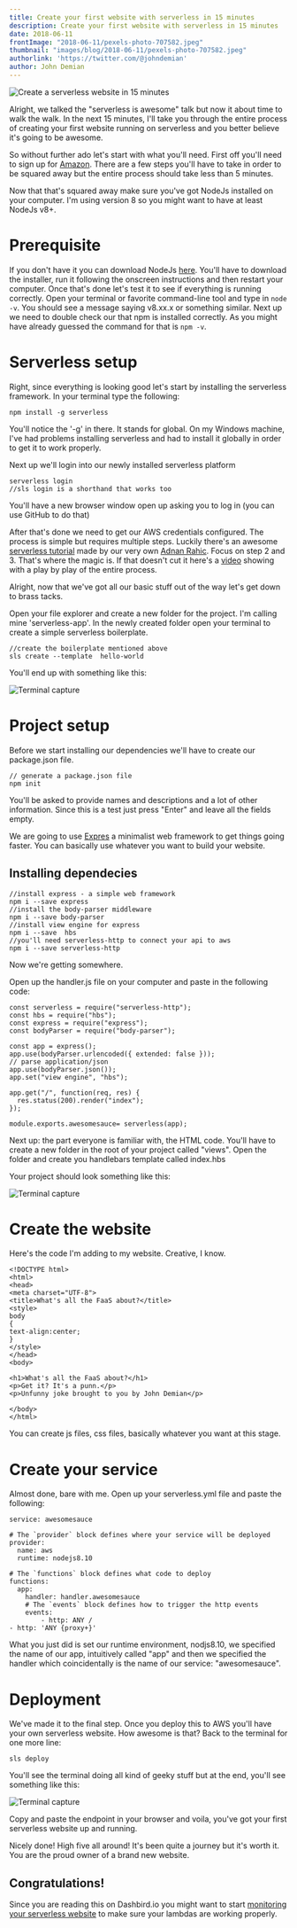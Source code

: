 ```yaml
---
title: Create your first website with serverless in 15 minutes
description: Create your first website with serverless in 15 minutes
date: 2018-06-11
frontImage: "2018-06-11/pexels-photo-707582.jpeg"
thumbnail: "images/blog/2018-06-11/pexels-photo-707582.jpeg"
authorlink: 'https://twitter.com/@johndemian'
author: John Demian
---
```

![Create a serverless website in 15 minutes](/images/blog/2018-06-11/pexels-photo-707582.jpeg)

Alright, we talked the "serverless is awesome" talk but now it about time to walk the walk. In the next 15 minutes, I'll take you through the entire process of creating your first website running on serverless and you better believe it's going to be awesome.

So without further ado let's start with what you'll need. First off you'll need to sign up for [Amazon](https://portal.aws.amazon.com/billing/signup?type=enterprise#/start). There are a few steps you'll have to take in order to be squared away but the entire process should take less than 5 minutes.

Now that that's squared away make sure you've got NodeJs installed on your computer. I'm using version 8 so you might want to have at least NodeJs v8+. 


# Prerequisite #

If you don't have it you can download NodeJs [here](https://nodejs.org/en/). You'll have to download the installer, run it following the onscreen instructions and then restart your computer. Once that's done let's test it to see if everything is running correctly. Open your terminal or favorite command-line tool and type in `node -v`. You should see a message saying v8.xx.x or something similar. Next up we need to double check our that npm is installed correctly. As you might have already guessed the command for that is `npm -v`. 

# Serverless setup #

Right, since everything is looking good let's start by installing the serverless framework. In your terminal type the following:

```
npm install -g serverless
```

You'll notice the '-g' in there. It stands for global. On my Windows machine, I've had problems installing serverless and had to install it globally in order to get it to work properly. 

Next up we'll login into our newly installed serverless platform

```
serverless login
//sls login is a shorthand that works too
```

You'll have a new browser window open up asking you to log in (you can use GitHub to do that)

After that's done we need to get our AWS credentials configured. The process is simple but requires multiple steps. Luckily there's an awesome [serverless tutorial](https://hackernoon.com/a-crash-course-on-serverless-with-node-js-632b37d58b44) made by our very own [Adnan Rahic](https://twitter.com/adnanrahic). Focus on step 2 and 3. That's where the magic is. If that doesn't cut it here's a [video](https://www.youtube.com/watch?v=tgb_MRVylWw) showing with a play by play of the entire process.

Alright, now that we've got all our basic stuff out of the way let's get down to brass tacks.

Open your file explorer and create a new folder for the project. I'm calling mine 'serverless-app'. In the newly created folder open your terminal to create a simple serverless boilerplate.


```
//create the boilerplate mentioned above
sls create --template  hello-world

```
You'll end up with something like this:

![Terminal capture](/images/blog/2018-06-11/vTuYxVp.png "Serverless boilerplate")


# Project setup #

Before we start installing our dependencies we'll have to create our package.json file.


```
// generate a package.json file
npm init
```

You'll be asked to provide names and descriptions and a lot of other information. Since this is a test just press "Enter" and leave all the fields empty.


We are going to use [Expres](https://expressjs.com/) a minimalist web framework to get things going faster. You can basically use whatever you want to build your website. 

## Installing dependecies ##
```
//install express - a simple web framework
npm i --save express
//install the body-parser middleware
npm i --save body-parser
//install view engine for express
npm i --save  hbs
//you'll need serverless-http to connect your api to aws
npm i --save serverless-http
```

Now we're getting somewhere.

Open up the handler.js file on your computer and paste in the following code:


```
const serverless = require("serverless-http");
const hbs = require("hbs");
const express = require("express");
const bodyParser = require("body-parser");

const app = express();
app.use(bodyParser.urlencoded({ extended: false }));
// parse application/json
app.use(bodyParser.json());
app.set("view engine", "hbs");

app.get("/", function(req, res) {
  res.status(200).render("index");
});

module.exports.awesomesauce= serverless(app);
```

Next up: the part everyone is familiar with, the HTML code. You'll have to create a new folder in the root of your project called "views". Open the folder and create you handlebars template called index.hbs

Your project should look something like this:

![Terminal capture](/images/blog/2018-06-11/KCjjPfZ.png "Handlebars file")

# Create the website #

Here's the code I'm adding to my website. Creative, I know.

```
<!DOCTYPE html>
<html>
<head>
<meta charset="UTF-8">
<title>What's all the FaaS about?</title>
<style>
body
{
text-align:center;
}
</style>
</head>
<body>

<h1>What's all the FaaS about?</h1>
<p>Get it? It's a punn.</p>
<p>Unfunny joke brought to you by John Demian</p>

</body>
</html>

```
You can create js files, css files, basically whatever you want at this stage. 

# Create your service #

Almost done, bare with me. Open up your serverless.yml file and paste the following:

```
service: awesomesauce

# The `provider` block defines where your service will be deployed
provider:
  name: aws
  runtime: nodejs8.10

# The `functions` block defines what code to deploy
functions:
  app:
    handler: handler.awesomesauce
    # The `events` block defines how to trigger the http events
    events:
        - http: ANY /
- http: 'ANY {proxy+}'
```

What you just did is set our runtime environment, nodjs8.10, we specified the name of our app, intuitively called "app" and then we specified the handler which coincidentally is the name of our service: "awesomesauce".

# Deployment #

We've made it to the final step. Once you deploy this to AWS you'll have your own serverless website. How awesome is that? Back to the terminal for one more line:

```
sls deploy
```

You'll see the terminal doing all kind of geeky stuff but at the end, you'll see something like this:


![Terminal capture](/images/blog/2018-06-11/I6ZqTbL.png "Serverless website")

Copy and paste the endpoint in your browser and voila, you've got your first serverless website up and running.


Nicely done! High five all around! It's been quite a journey but it's worth it. You are the proud owner of a brand new website.

## Congratulations! ##

Since you are reading this on Dashbird.io you might want to start [monitoring your serverless website](https://dashbird.io/monitor-aws-lambda/) to make sure your lambdas are working properly.
